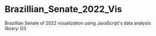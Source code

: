 # Brazillian_Senate_2022_Vis
Brazillian Senate of 2022 visualization using JavaScript's data analysis library: D3
